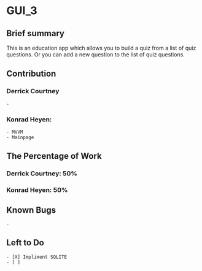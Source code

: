 # GUI_3

## Brief summary
This is an education app which allows you to build a quiz from a list of quiz questions. Or you can add a new question to the list of quiz questions.

## Contribution
### Derrick Courtney
    - 
### Konrad Heyen:
    - MVVM
    - Mainpage

## The Percentage of Work
### Derrick Courtney: 50%
### Konrad Heyen: 50%

## Known Bugs
    - 
    
## Left to Do
    - [X] Impliment SQLITE
    - [ ] 
